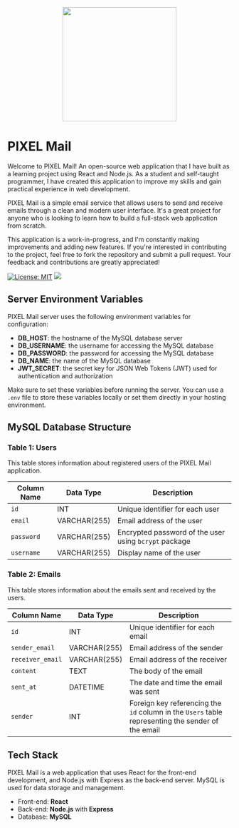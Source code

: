 <p align="center">
  <img height="256px" src="https://user-images.githubusercontent.com/69297872/225576519-1128edd8-f3aa-4787-9d13-47fb1dc7bc93.png" />
</p>

# PIXEL Mail
Welcome to PIXEL Mail! An open-source web application that I have built as a learning project using React and Node.js. As a student and self-taught programmer, I have created this application to improve my skills and gain practical experience in web development.

PIXEL Mail is a simple email service that allows users to send and receive emails through a clean and modern user interface. It's a great project for anyone who is looking to learn how to build a full-stack web application from scratch.

This application is a work-in-progress, and I'm constantly making improvements and adding new features. If you're interested in contributing to the project, feel free to fork the repository and submit a pull request. Your feedback and contributions are greatly appreciated!

[![License: MIT](https://img.shields.io/badge/License-MIT-yellow.svg)](https://opensource.org/licenses/MIT)
![](https://img.shields.io/github/actions/workflow/status/saphalpdyl/Gmail_Clone-using-SQL/lint.yml)

## Server Environment Variables

PIXEL Mail server uses the following environment variables for configuration:

- **DB_HOST**: the hostname of the MySQL database server
- **DB_USERNAME**: the username for accessing the MySQL database
- **DB_PASSWORD**: the password for accessing the MySQL database
- **DB_NAME**: the name of the MySQL database
- **JWT_SECRET**: the secret key for JSON Web Tokens (JWT) used for authentication and authorization

Make sure to set these variables before running the server. You can use a `.env` file to store these variables locally or set them directly in your hosting environment.

## MySQL Database Structure
### Table 1: Users

This table stores information about registered users of the PIXEL Mail application.

| Column Name | Data Type | Description |
| --- | --- | --- |
| `id` | INT | Unique identifier for each user |
| `email` | VARCHAR(255) | Email address of the user |
| `password` | VARCHAR(255) | Encrypted password of the user using `bcrypt` package |
| `username` | VARCHAR(255) | Display name of the user |

### Table 2: Emails

This table stores information about the emails sent and received by the users.

| Column Name | Data Type | Description |
| --- | --- | --- |
| `id` | INT | Unique identifier for each email |
| `sender_email` | VARCHAR(255) | Email address of the sender |
| `receiver_email` | VARCHAR(255) | Email address of the receiver |
| `content` | TEXT | The body of the email |
| `sent_at` | DATETIME | The date and time the email was sent |
| `sender` | INT | Foreign key referencing the `id` column in the `Users` table representing the sender of the email |


## Tech Stack
PIXEL Mail is a web application that uses React for the front-end development, and Node.js with Express as the back-end server. MySQL is used for data storage and management.

- Front-end: **React**
- Back-end: **Node.js** with **Express**
- Database: **MySQL**
